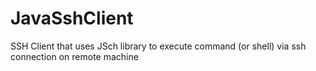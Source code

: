 # JavaSshClient
SSH Client that uses JSch library to execute command (or shell) via ssh connection on remote machine
